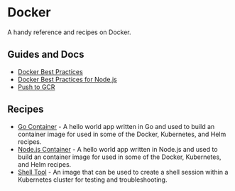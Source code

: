 # Docker

A handy reference and recipes on Docker.

## Guides and Docs

* [Docker Best Practices](docs/best-practices.md)
* [Docker Best Practices for Node.js](docs/node-best-practices.md)
* [Push to GCR](docs/gcr.md)

## Recipes

* [Go Container](hello-go) - A hello world app written in Go and used to build an container image for used in some of the Docker, Kubernetes, and Helm recipes.
* [Node.js Container](hello-node) - A hello world app written in Node.js and used to build an container image for used in some of the Docker, Kubernetes, and Helm recipes.
* [Shell Tool](shell-tool) - An image that can be used to create a shell session within a Kubernetes cluster for testing and troubleshooting.
